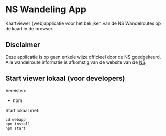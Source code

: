 # NS Wandeling App

Kaartviewer (web)applicatie voor het bekijken van de NS Wandelroutes op de kaart in de browser. 

## Disclaimer

Deze applicatie is op geen enkele wijze officieel door de NS goedgekeurd. Alle wandelroute informatie is afkomstig van de website van de [NS](https://www.ns.nl/dagje-uit/wandelen#/).

## Start viewer lokaal (voor developers) 

Vereisten:

- npm

Start lokaal met:

```
cd webapp
npm install
npm start
```

